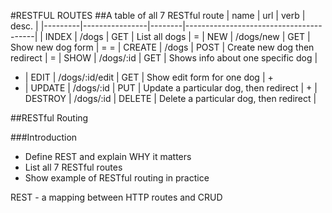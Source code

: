 #RESTFUL ROUTES
##A table of all 7 RESTful route
    | name    | url            | verb   | desc.                                  |
    |---------|----------------|--------|----------------------------------------|
    | INDEX   | /dogs          | GET    | List all dogs                          |
=   | NEW     | /dogs/new      | GET    | Show new dog form                      |  =
=   | CREATE  | /dogs          | POST   | Create new dog then redirect           |  =
    | SHOW    | /dogs/:id      | GET    | Shows info about one specific dog      |  
+   | EDIT    | /dogs/:id/edit | GET    | Show edit form for one dog             |  +
+   | UPDATE  | /dogs/:id      | PUT    | Update a particular dog, then redirect |  +
    | DESTROY | /dogs/:id      | DELETE | Delete a particular dog, then redirect |


##RESTful Routing

###Introduction
* Define REST and explain WHY it matters
* List all 7 RESTful routes
* Show example of RESTful routing in practice

REST - a mapping between HTTP routes and CRUD

